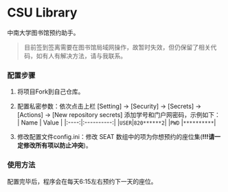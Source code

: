 # CSU Library
中南大学图书馆预约助手。

> 目前签到签离需要在图书馆局域网操作，故暂时失效，但仍保留了相关代码，如有人有解决方法，请与我联系。

### 配置步骤
1. 将项目Fork到自己仓库。

2. 配置私密参数：依次点击上栏 [Setting] -> [Security] -> [Secrets] -> [Actions] -> [New repository secrets] 添加学号和门户网密码，示例如下：
    | Name |    Value   |
    |:----:|:----------:|
    |`USER`|`820******2`|
    |`PWD` |`**********`|

3. 修改配置文件config.ini：修改 SEAT 数组中的项为你想预约的座位集(**!!!请一定修改所有项以防止冲突**)。

### 使用方法
配置完毕后，程序会在每天6:15左右预约下一天的座位。
